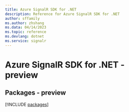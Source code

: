 ```yaml
---
title: Azure SignalR SDK for .NET
description: Reference for Azure SignalR SDK for .NET
author: sffamily
ms.author: zhshang
ms.data: 04/14/2023
ms.topic: reference
ms.devlang: dotnet
ms.service: signalr
---
```

# Azure SignalR SDK for .NET - preview
## Packages - preview
[!INCLUDE [packages](signalr-index.md)]
